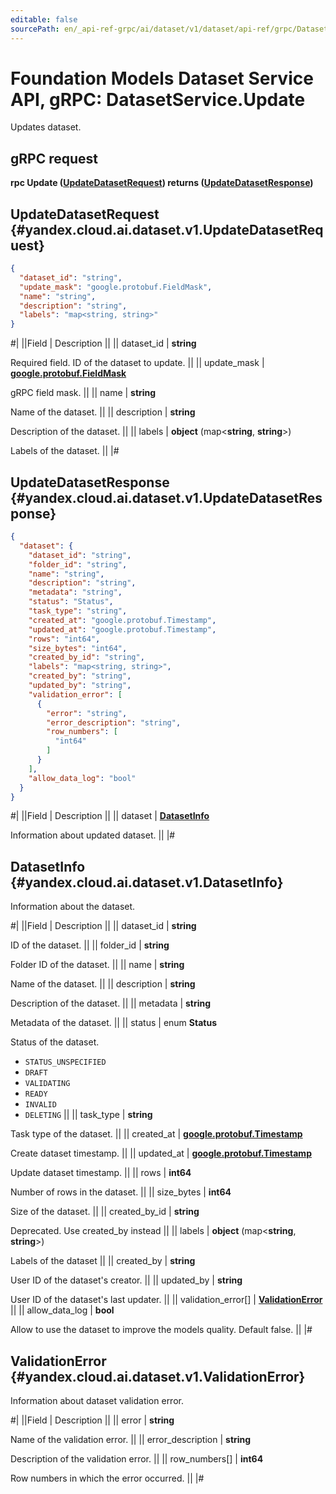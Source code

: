 ```yaml
---
editable: false
sourcePath: en/_api-ref-grpc/ai/dataset/v1/dataset/api-ref/grpc/Dataset/update.md
---
```


# Foundation Models Dataset Service API, gRPC: DatasetService.Update

Updates dataset.

## gRPC request

**rpc Update ([UpdateDatasetRequest](#yandex.cloud.ai.dataset.v1.UpdateDatasetRequest)) returns ([UpdateDatasetResponse](#yandex.cloud.ai.dataset.v1.UpdateDatasetResponse))**

## UpdateDatasetRequest {#yandex.cloud.ai.dataset.v1.UpdateDatasetRequest}

```json
{
  "dataset_id": "string",
  "update_mask": "google.protobuf.FieldMask",
  "name": "string",
  "description": "string",
  "labels": "map<string, string>"
}
```

#|
||Field | Description ||
|| dataset_id | **string**

Required field. ID of the dataset to update. ||
|| update_mask | **[google.protobuf.FieldMask](https://developers.google.com/protocol-buffers/docs/reference/csharp/class/google/protobuf/well-known-types/field-mask)**

gRPC field mask. ||
|| name | **string**

Name of the dataset. ||
|| description | **string**

Description of the dataset. ||
|| labels | **object** (map<**string**, **string**>)

Labels of the dataset. ||
|#

## UpdateDatasetResponse {#yandex.cloud.ai.dataset.v1.UpdateDatasetResponse}

```json
{
  "dataset": {
    "dataset_id": "string",
    "folder_id": "string",
    "name": "string",
    "description": "string",
    "metadata": "string",
    "status": "Status",
    "task_type": "string",
    "created_at": "google.protobuf.Timestamp",
    "updated_at": "google.protobuf.Timestamp",
    "rows": "int64",
    "size_bytes": "int64",
    "created_by_id": "string",
    "labels": "map<string, string>",
    "created_by": "string",
    "updated_by": "string",
    "validation_error": [
      {
        "error": "string",
        "error_description": "string",
        "row_numbers": [
          "int64"
        ]
      }
    ],
    "allow_data_log": "bool"
  }
}
```

#|
||Field | Description ||
|| dataset | **[DatasetInfo](#yandex.cloud.ai.dataset.v1.DatasetInfo)**

Information about updated dataset. ||
|#

## DatasetInfo {#yandex.cloud.ai.dataset.v1.DatasetInfo}

Information about the dataset.

#|
||Field | Description ||
|| dataset_id | **string**

ID of the dataset. ||
|| folder_id | **string**

Folder ID of the dataset. ||
|| name | **string**

Name of the dataset. ||
|| description | **string**

Description of the dataset. ||
|| metadata | **string**

Metadata of the dataset. ||
|| status | enum **Status**

Status of the dataset.

- `STATUS_UNSPECIFIED`
- `DRAFT`
- `VALIDATING`
- `READY`
- `INVALID`
- `DELETING` ||
|| task_type | **string**

Task type of the dataset. ||
|| created_at | **[google.protobuf.Timestamp](https://developers.google.com/protocol-buffers/docs/reference/google.protobuf#timestamp)**

Create dataset timestamp. ||
|| updated_at | **[google.protobuf.Timestamp](https://developers.google.com/protocol-buffers/docs/reference/google.protobuf#timestamp)**

Update dataset timestamp. ||
|| rows | **int64**

Number of rows in the dataset. ||
|| size_bytes | **int64**

Size of the dataset. ||
|| created_by_id | **string**

Deprecated. Use created_by instead ||
|| labels | **object** (map<**string**, **string**>)

Labels of the dataset ||
|| created_by | **string**

User ID of the dataset's creator. ||
|| updated_by | **string**

User ID of the dataset's last updater. ||
|| validation_error[] | **[ValidationError](#yandex.cloud.ai.dataset.v1.ValidationError)** ||
|| allow_data_log | **bool**

Allow to use the dataset to improve the models quality. Default false. ||
|#

## ValidationError {#yandex.cloud.ai.dataset.v1.ValidationError}

Information about dataset validation error.

#|
||Field | Description ||
|| error | **string**

Name of the validation error. ||
|| error_description | **string**

Description of the validation error. ||
|| row_numbers[] | **int64**

Row numbers in which the error occurred. ||
|#